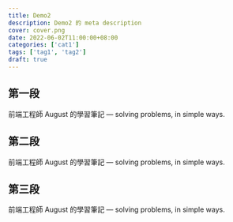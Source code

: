 ```yaml
---
title: Demo2
description: Demo2 的 meta description
cover: cover.png
date: 2022-06-02T11:00:00+08:00
categories: ['cat1']
tags: ['tag1', 'tag2']
draft: true
---
```


## 第一段
前端工程師 August 的學習筆記 — solving problems, in simple ways.

## 第二段
前端工程師 August 的學習筆記 — solving problems, in simple ways.

## 第三段
前端工程師 August 的學習筆記 — solving problems, in simple ways.